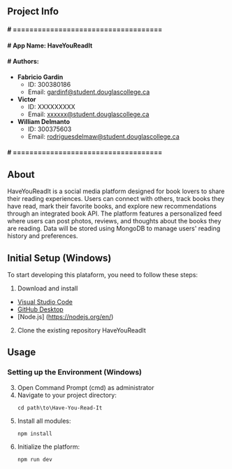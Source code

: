 ## Project Info
#### # ====================================
#### # App Name:		HaveYouReadIt
#### # Authors:
- **Fabricio Gardin**  
  - ID: 300380186  
  - Email: gardinf@student.douglascollege.ca
- **Victor**  
  - ID: XXXXXXXXX  
  - Email: xxxxxx@student.douglascollege.ca
- **William Delmanto**  
  - ID: 300375603  
  - Email: rodriguesdelmaw@student.douglascollege.ca
#### # ====================================

## About
HaveYouReadIt is a social media platform designed for book lovers to share their reading experiences. Users can connect with others, track books they have read, mark their favorite books, and explore new recommendations through an integrated book API. The platform features a personalized feed where users can post photos, reviews, and thoughts about the books they are reading. Data will be stored using MongoDB to manage users' reading history and preferences.

## Initial Setup (Windows)

To start developing this plataform, you need to follow these steps:

1. Download and install
- [Visual Studio Code](https://code.visualstudio.com/download)
- [GitHub Desktop](https://desktop.github.com/)
- [Node.js] (https://nodejs.org/en/)

2. Clone the existing repository HaveYouReadIt

## Usage

### Setting up the Environment (Windows)

3. Open Command Prompt (cmd) as administrator
4. Navigate to your project directory:
   ```
   cd path\to\Have-You-Read-It
   ```
5. Install all modules:
   ```
   npm install
   ```
6. Initialize the platform:
   ```
   npm run dev
   ```
